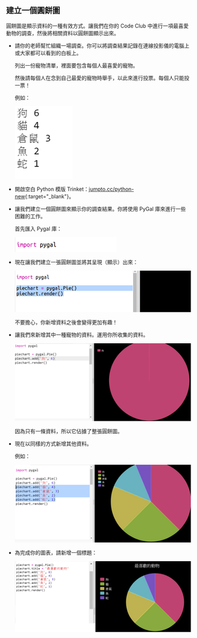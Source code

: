 ## 建立一個圓餅圖

圓餅圖是顯示資料的一種有效方式。讓我們在你的 Code Club 中進行一項最喜愛動物的調查，然後將相關資料以圓餅圖顯示出來。



+ 請你的老師幫忙組織一場調查。你可以將調查結果記錄在連線投影儀的電腦上或大家都可以看到的白板上。

  列出一份寵物清單，裡面要包含每個人最喜愛的寵物。

  然後請每個人在念到自己最愛的寵物時舉手，以此來進行投票。每個人只能投一票！

  例如：

  ![screenshot](images/pets-favourite.png)

+ 開啟空白 Python 模版 Trinket：[jumpto.cc/python-new](http://jumpto.cc/python-new){:target="_blank"}。

+ 讓我們建立一個圓餅圖來顯示你的調查結果。你將使用 PyGal 庫來進行一些困難的工作。

  首先匯入 Pygal 庫：

  ![screenshot](images/pets-pygal.png)


+ 現在讓我們建立一張圓餅圖並將其呈現（顯示）出來：

  ![screenshot](images/pets-pie.png)

  不要擔心，你新增資料之後會變得更加有趣！


+ 讓我們來新增其中一種寵物的資料。運用你所收集的資料。

  ![screenshot](images/pets-add.png)

  因為只有一條資料，所以它佔據了整張圓餅圖。

+ 現在以同樣的方式新增其他資料。

  例如：

  ![screenshot](images/pets-add-all.png)

+ 為完成你的圖表，請新增一個標題：

  ![screenshot](images/pets-title.png)




